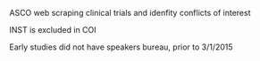 ASCO web scraping clinical trials and idenfity conflicts of interest

 INST is excluded in COI

 Early studies did not have speakers bureau, prior to 3/1/2015